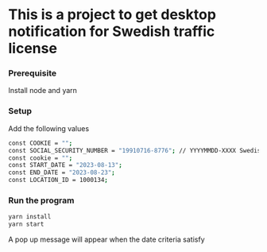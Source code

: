 # This is a project to get desktop notification for Swedish traffic license

### Prerequisite

Install node and yarn

### Setup

Add the following values

```bash
const COOKIE = "";
const SOCIAL_SECURITY_NUMBER = "19910716-8776"; // YYYYMMDD-XXXX Swedish personal number
const cookie = "";
const START_DATE = "2023-08-13";
const END_DATE = "2023-08-23";
const LOCATION_ID = 1000134;
```

### Run the program

```bash
yarn install
yarn start
```

A pop up message will appear when the date criteria satisfy
